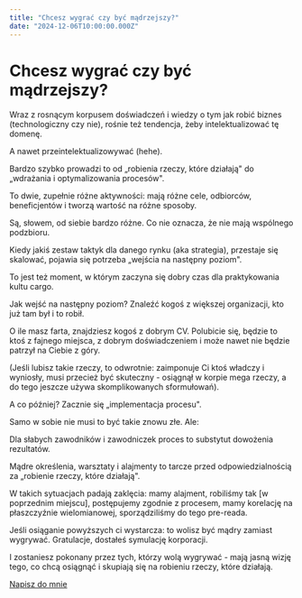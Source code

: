 ```yaml
---
title: "Chcesz wygrać czy być mądrzejszy?"
date: "2024-12-06T10:00:00.000Z"
---
```

# Chcesz wygrać czy być mądrzejszy?

Wraz z rosnącym korpusem doświadczeń i wiedzy o tym jak robić biznes (technologiczny czy nie), rośnie też tendencja, żeby intelektualizować tę domenę.

A nawet przeintelektualizowywać (hehe).

Bardzo szybko prowadzi to od „robienia rzeczy, które działają" do „wdrażania i optymalizowania procesów".

To dwie, zupełnie różne aktywności: mają różne cele, odbiorców, beneficjentów i tworzą wartość na różne sposoby.

Są, słowem, od siebie bardzo różne. Co nie oznacza, że nie mają wspólnego podzbioru.

Kiedy jakiś zestaw taktyk dla danego rynku (aka strategia), przestaje się skalować, pojawia się potrzeba „wejścia na następny poziom".

To jest też moment, w którym zaczyna się dobry czas dla praktykowania kultu cargo.

Jak wejść na następny poziom? Znaleźć kogoś z większej organizacji, kto już tam był i to robił.

O ile masz farta, znajdziesz kogoś z dobrym CV. Polubicie się, będzie to ktoś z fajnego miejsca, z dobrym doświadczeniem i może nawet nie będzie patrzył na Ciebie z góry.

(Jeśli lubisz takie rzeczy, to odwrotnie: zaimponuje Ci ktoś władczy i wyniosły, musi przecież być skuteczny - osiągnął w korpie mega rzeczy, a do tego jeszcze używa skomplikowanych sformułowań).

A co później? Zacznie się „implementacja procesu".

Samo w sobie nie musi to być takie znowu złe. Ale:

Dla słabych zawodników i zawodniczek proces to substytut dowożenia rezultatów.

Mądre określenia, warsztaty i alajmenty to tarcze przed odpowiedzialnością za „robienie rzeczy, które działają".

W takich sytuacjach padają zaklęcia: mamy alajment, robiliśmy tak [w poprzednim miejscu], postępujemy zgodnie z procesem, mamy korelację na płaszczyźnie wielomianowej, sporządziliśmy do tego pre-reada.

Jeśli osiąganie powyższych ci wystarcza: to wolisz być mądry zamiast wygrywać. Gratulacje, dostałeś symulację korporacji.

I zostaniesz pokonany przez tych, którzy wolą wygrywać - mają jasną wizję tego, co chcą osiągnąć i skupiają się na robieniu rzeczy, które działają.

[Napisz do mnie](mailto:jakub.jeziorny@gmail.com)